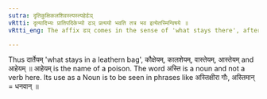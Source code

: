 ```yaml
---
sutra: दृतिकुक्षिकलशिवस्त्यस्त्यहेर्ढञ्
vRtti: दृत्यादिभ्यः प्रातिपदिकेभ्यो ढञ् प्रत्ययो भवति तत्र भव इत्येतस्मिन्विषये ॥
vRtti_eng: The affix ढञ् comes in the sense of 'what stays there', after the words '_driti_', '_kukshi_', '_kalasi_', '_vasti_' '_asti_' and '_ahi_'.

---
```

Thus दार्तेयम् 'what stays in a leathern bag', कौक्षेयम्, कालशेयम्, वास्तेयम्, आस्तेयम् and आहेयम् ॥ आहेयम् is the name of a poison. The word अस्ति is a noun and not a verb here. Its use as a Noun is to be seen in phrases like अस्तिक्षीरा गौः, अस्तिमान् = धनवान् ॥